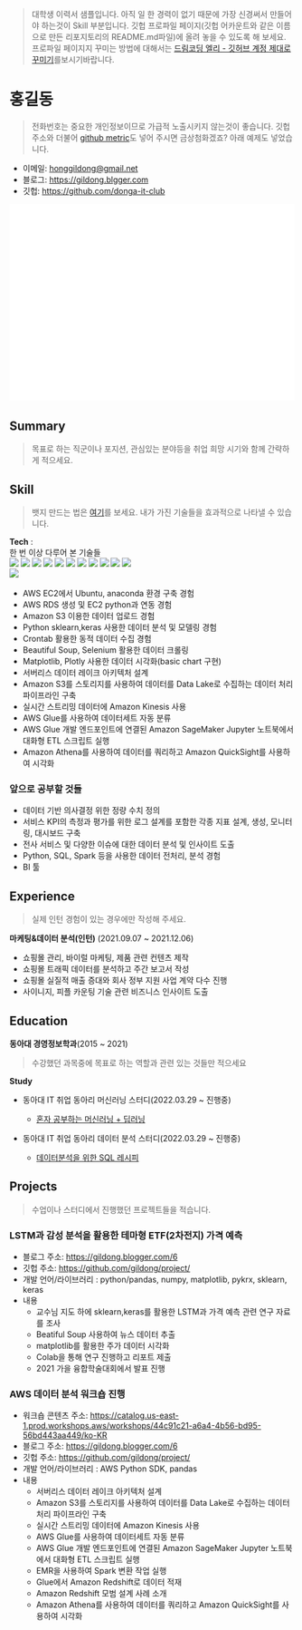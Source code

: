> 대학생 이력서 샘플입니다. 아직 일 한 경력이 없기 때문에 가장 신경써서 만들어야 하는것이 Skill 부분입니다.
> 깃헙 프로파일 페이지(깃헙 어카운트와 같은 이름으로 만든 리포지토리의 README.md파일)에 올려 놓을 수 있도록 해 보세요. 프로파일 페이지지 꾸미는 방법에 대해서는 [드림코딩 엘리 - 깃허브 계정 제대로 꾸미기](https://www.youtube.com/watch?v=w9DfC2BHGPA)를보시기바랍니다.

# 홍길동
> 전화번호는 중요한 개인정보이므로 가급적 노출시키지 않는것이 좋습니다.
> 깃헙 주소와 더불어 [github metric](https://github.com/lowlighter/metrics/blob/master/.github/readme/partials/documentation/setup/action.md)도 넣어 주시면 금상첨화겠죠? 아래 예제도 넣었습니다.

- 이메일: honggildong@gmail.net  
- 블로그: https://gildong.blgger.com  
- 깃헙: https://github.com/donga-it-club  

![](https://github.com/yonsei-app-dev-club/yonsei-app-dev-club-2022/raw/main/github-metrics-serithemage.svg)

## Summary
> 목표로 하는 직군이나 포지션, 관심있는 분야등을 취업 희망 시기와 함께 간략하게 적으세요.

## Skill
> 뱃지 만드는 법은 [여기](https://2dowon.netlify.app/etc/github-badge/)를 보세요. 내가 가진 기술들을 효과적으로 나타낼 수 있습니다.

**Tech** :  
한 번 이상 다루어 본 기술들   
<img src="https://img.shields.io/badge/Python-3766AB?style=flat-square&logo=Python&logoColor=white"/></a>
<img src="https://img.shields.io/badge/C++-00599C?style=flat-square&logo=C%2B%2B&logoColor=white"/></a>
<img src="https://img.shields.io/badge/C-A8B9CC?style=flat-square&logo=C&logoColor=white"/></a>
<img src="https://img.shields.io/badge/Unity-000000?style=flat-square&logo=Unity&logoColor=white"/></a>
<img src="https://img.shields.io/badge/SQLite-003B57?style=flat-square&logo=SQLite&logoColor=white"/></a>
<img src="https://img.shields.io/badge/Ubuntu-E95420?style=flat-square&logo=Ubuntu&logoColor=white"/></a>
<img src="https://img.shields.io/badge/Amazon S3-569A31?style=flat-square&logo=Amazon S3&logoColor=white"/></a>
<img src="https://img.shields.io/badge/Plotly-3F4F75?style=flat-square&logo=Plotly&logoColor=white"/></a>
<img src="https://img.shields.io/badge/Selenium-43b02a?style=flat-square&logo=Selenium&logoColor=white"/></a>
<img src="https://img.shields.io/badge/Pandas-150458?style=flat-square&logo=Pandas&logoColor=white"/></a>
<img src="https://img.shields.io/badge/Numpy-013243?style=flat-square&logo=Numpy&logoColor=white"/></a>  
<img src="https://img.shields.io/badge/scikit learn-f7931e?style=flat-square&logo=scikit-learn&logoColor=white"/></a> 

- AWS EC2에서 Ubuntu, anaconda 환경 구축 경험
- AWS RDS 생성 및 EC2 python과 연동 경험
- Amazon S3 이용한 데이터 업로드 경험
- Python sklearn,keras 사용한 데이터 분석 및 모델링 경험
- Crontab 활용한 동적 데이터 수집 경험
- Beautiful Soup, Selenium 활용한 데이터 크롤링
- Matplotlib, Plotly 사용한 데이터 시각화(basic chart 구현)
- 서버리스 데이터 레이크 아키텍처 설계
- Amazon S3를 스토리지를 사용하여 데이터를 Data Lake로 수집하는 데이터 처리 파이프라인 구축
- 실시간 스트리밍 데이터에 Amazon Kinesis 사용
- AWS Glue를 사용하여 데이터세트 자동 분류
- AWS Glue 개발 엔드포인트에 연결된 Amazon SageMaker Jupyter 노트북에서 대화형 ETL 스크립트 실행
- Amazon Athena를 사용하여 데이터를 쿼리하고 Amazon QuickSight를 사용하여 시각화

### 앞으로 공부할 것들
- 데이터 기반 의사결정 위한 정량 수치 정의
- 서비스 KPI의 측정과 평가를 위한 로그 설계를 포함한 각종 지표 설계, 생성, 모니터링, 대시보드 구축
- 전사 서비스 및 다양한 이슈에 대한 데이터 분석 및 인사이트 도출
-  Python, SQL, Spark 등을 사용한 데이터 전처리, 분석 경험
-  BI 툴 


## Experience
> 실제 인턴 경험이 있는 경우에만 작성해 주세요.

 **마케팅&데이터 분석(인턴)** (2021.09.07 ~ 2021.12.06)  
- 쇼핑몰 관리, 바이럴 마케팅, 제품 관련 컨텐츠 제작
- 쇼핑몰 트래픽 데이터를 분석하고 주간 보고서 작성
- 쇼핑몰 실질적 매출 증대와 회사 정부 지원 사업 계약 다수 진행
- 사이니지, 피플 카운팅 기술 관련 비즈니스 인사이트 도출


## Education  

**동아대 경영정보학과**(2015 ~ 2021)  
> 수강했던 과목중에 목표로 하는 역할과 관련 있는 것들만 적으세요

**Study**
- 동아대 IT 취업 동아리 머신러닝 스터디(2022.03.29 ~ 진행중)
  - [혼자 공부하는 머신러닝 + 딥러닝](https://g.co/kgs/3XhrQP)

- 동아대 IT 취업 동아리 데이터 분석 스터디(2022.03.29 ~ 진행중)
  - [데이터분석을 위한 SQL 레시피](https://g.co/kgs/wPVrmG)


## Projects
> 수업이나 스터디에서 진행했던 프로젝트들을 적습니다.
 
### LSTM과 감성 분석을 활용한 테마형 ETF(2차전지) 가격 예측  

- 블로그 주소: https://gildong.blogger.com/6
- 깃헙 주소: https://github.com/gildong/project/
- 개발 언어/라이브러리 : python/pandas, numpy, matplotlib, pykrx, sklearn, keras  
- 내용
  - 교수님 지도 하에 sklearn,keras를 활용한 LSTM과 가격 예측 관련 연구 자료를 조사  
  - Beatiful Soup 사용하여 뉴스 데이터 추출  
  - matplotlib를 활용한 주가 데이터 시각화
  - Colab을 통해 연구 진행하고 리포트 제출  
  - 2021 가을 융합학술대회에서 발표 진행  

### AWS 데이터 분석 워크숍 진행

- 워크숍 콘텐츠 주소: https://catalog.us-east-1.prod.workshops.aws/workshops/44c91c21-a6a4-4b56-bd95-56bd443aa449/ko-KR
- 블로그 주소: https://gildong.blogger.com/6
- 깃헙 주소: https://github.com/gildong/project/
- 개발 언어/라이브러리 : AWS Python SDK, pandas
- 내용
  - 서버리스 데이터 레이크 아키텍처 설계
  - Amazon S3를 스토리지를 사용하여 데이터를 Data Lake로 수집하는 데이터 처리 파이프라인 구축
  - 실시간 스트리밍 데이터에 Amazon Kinesis 사용
  - AWS Glue를 사용하여 데이터세트 자동 분류
  - AWS Glue 개발 엔드포인트에 연결된 Amazon SageMaker Jupyter 노트북에서 대화형 ETL 스크립트 실행
  - EMR을 사용하여 Spark 변환 작업 실행
  - Glue에서 Amazon Redshift로 데이터 적재
  - Amazon Redshift 모범 설계 사례 소개
  - Amazon Athena를 사용하여 데이터를 쿼리하고 Amazon QuickSight를 사용하여 시각화
